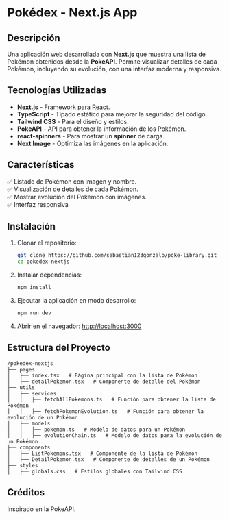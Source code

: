 # Pokédex - Next.js App

## Descripción
Una aplicación web desarrollada con **Next.js** que muestra una lista de Pokémon obtenidos desde la **PokeAPI**. Permite visualizar detalles de cada Pokémon, incluyendo su evolución, con una interfaz moderna y responsiva.

## Tecnologías Utilizadas
- **Next.js** - Framework para React.
- **TypeScript** - Tipado estático para mejorar la seguridad del código.
- **Tailwind CSS** - Para el diseño y estilos.
- **PokeAPI** - API para obtener la información de los Pokémon.
- **react-spinners** - Para mostrar un **spinner** de carga.
- **Next Image** - Optimiza las imágenes en la aplicación.

## Características
✅ Listado de Pokémon con imagen y nombre.  
✅ Visualización de detalles de cada Pokémon.  
✅ Mostrar evolución del Pokémon con imágenes.   
✅ Interfaz responsiva   

## Instalación
1. Clonar el repositorio:
   ```sh
   git clone https://github.com/sebastian123gonzalo/poke-library.git
   cd pokedex-nextjs
   ```
2. Instalar dependencias:
   ```sh
   npm install
   ```
3. Ejecutar la aplicación en modo desarrollo:
   ```sh
   npm run dev
   ```
4. Abrir en el navegador: [http://localhost:3000](http://localhost:3000)

## Estructura del Proyecto
```
/pokedex-nextjs
├── pages
│   ├── index.tsx   # Página principal con la lista de Pokémon
│   ├── detailPokemon.tsx   # Componente de detalle del Pokémon
├── utils
│   ├── services
│   │   ├── fetchAllPokemons.ts   # Función para obtener la lista de Pokémon
│   │   ├── fetchPokemonEvolution.ts   # Función para obtener la evolución de un Pokémon
│   ├── models
│   │   ├── pokemon.ts   # Modelo de datos para un Pokémon
│   │   ├── evolutionChain.ts   # Modelo de datos para la evolución de un Pokémon
├── components
│   ├── ListPokemons.tsx   # Componente de la lista de Pokémon
│   ├── DetailPokemon.tsx   # Componente de detalles de un Pokémon
├── styles
│   ├── globals.css   # Estilos globales con Tailwind CSS 
``` 

## Créditos
Inspirado en la PokeAPI.   

